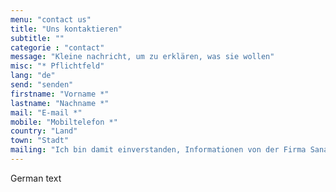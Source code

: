 ```yaml
---
menu: "contact us"
title: "Uns kontaktieren"
subtitle: ""
categorie : "contact"
message: "Kleine nachricht, um zu erklären, was sie wollen"
misc: "* Pflichtfeld"
lang: "de"
send: "senden"
firstname: "Vorname *"
lastname: "Nachname *"
mail: "E-mail *"
mobile: "Mobiltelefon *"
country: "Land"
town: "Stadt"
mailing: "Ich bin damit einverstanden, Informationen von der Firma SanaConsult zu erhalten."
---
```

German text